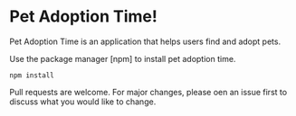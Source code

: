# Pet Adoption Time!

Pet Adoption Time is an application that helps users find and adopt pets.

Use the package manager [npm] to install pet adoption time.

`npm install`

Pull requests are welcome. For major changes, please oen an issue first to discuss what you would like to change.
